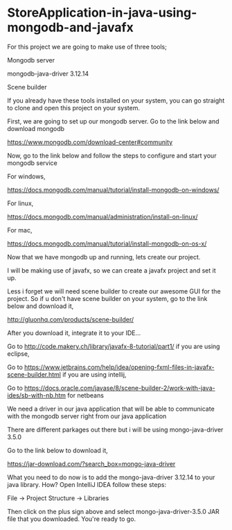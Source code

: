 # StoreApplication-in-java-using-mongodb-and-javafx

For this project we are going to make use of three tools;

Mongodb server

mongodb-java-driver 3.12.14

Scene builder

If you already have these tools installed on your system, you can go straight to clone and open this project on your system.

First, we are going to set up our mongodb server. Go to the link below and download mongodb 

https://www.mongodb.com/download-center#community

Now, go to the link below and follow the steps to configure and start your mongodb service

For windows,

https://docs.mongodb.com/manual/tutorial/install-mongodb-on-windows/

For linux,

https://docs.mongodb.com/manual/administration/install-on-linux/

For mac,

https://docs.mongodb.com/manual/tutorial/install-mongodb-on-os-x/

Now that we have mongodb up and running, lets create our project. 

I will be making use of javafx, so we can create a javafx project and set it up.

Less i forget we will need scene builder to create our awesome GUI for the project. So if u don't have scene builder on your system, go to the link below and download it, 

http://gluonhq.com/products/scene-builder/

After you download it, integrate it to your IDE...

Go to http://code.makery.ch/library/javafx-8-tutorial/part1/ if you are using eclipse, 

Go to https://www.jetbrains.com/help/idea/opening-fxml-files-in-javafx-scene-builder.html if you are using intellij,

Go to https://docs.oracle.com/javase/8/scene-builder-2/work-with-java-ides/sb-with-nb.htm for netbeans 

We need a driver in our java application that will be able to communicate with the mongodb server right from our java application

There are different parkages out there but i will be using mongo-java-driver 3.5.0

Go to the link below to download it,

https://jar-download.com/?search_box=mongo-java-driver

What you need to do now is to add the mongo-java-driver 3.12.14 to your java library.
How? Open IntelliJ IDEA follow these steps:

File -> Project Structure -> Libraries

Then click on the plus sign above and select mongo-java-driver-3.5.0 JAR file that you downloaded. You're ready to go.
